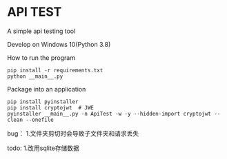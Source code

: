 # API TEST

A simple api testing tool

Develop on Windows 10(Python 3.8)  

How to run the program
```
pip install -r requirements.txt
python __main__.py
```

Package into an application
```
pip install pyinstaller
pip install cryptojwt  # JWE
pyinstaller __main__.py -n ApiTest -w -y --hidden-import cryptojwt --clean --onefile
```

bug：
1.文件夹剪切时会导致子文件夹和请求丢失

todo:
1.改用sqlite存储数据
